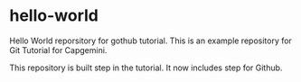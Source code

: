 # hello-world
Hello World reporsitory for gothub tutorial.
This is an example repository for Git Tutorial for Capgemini.

This repository is built step in the tutorial.
It now includes step for Github.
